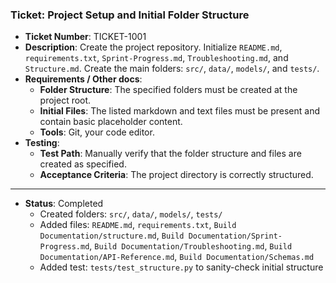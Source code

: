 ### Ticket: Project Setup and Initial Folder Structure

- **Ticket Number**: TICKET-1001
- **Description**: Create the project repository. Initialize `README.md`, `requirements.txt`, `Sprint-Progress.md`, `Troubleshooting.md`, and `Structure.md`. Create the main folders: `src/`, `data/`, `models/`, and `tests/`.
- **Requirements / Other docs**:
  - **Folder Structure**: The specified folders must be created at the project root.
  - **Initial Files**: The listed markdown and text files must be present and contain basic placeholder content.
  - **Tools**: Git, your code editor.
- **Testing**:
  - **Test Path**: Manually verify that the folder structure and files are created as specified.
  - **Acceptance Criteria**: The project directory is correctly structured. 

---

- **Status**: Completed
  - Created folders: `src/`, `data/`, `models/`, `tests/`
  - Added files: `README.md`, `requirements.txt`, `Build Documentation/structure.md`, `Build Documentation/Sprint-Progress.md`, `Build Documentation/Troubleshooting.md`, `Build Documentation/API-Reference.md`, `Build Documentation/Schemas.md`
  - Added test: `tests/test_structure.py` to sanity-check initial structure 